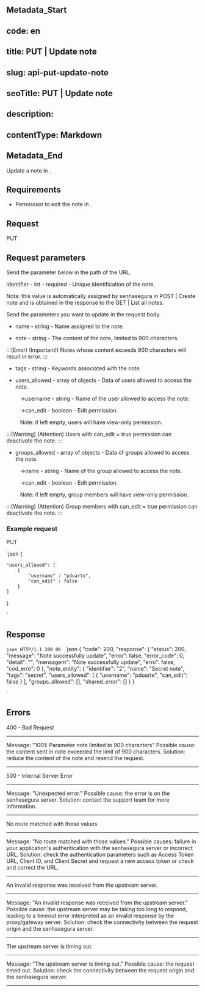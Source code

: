 ## Metadata_Start 
## code: en
## title: PUT | Update note 
## slug: api-put-update-note 
## seoTitle: PUT | Update note 
## description:  
## contentType: Markdown 
## Metadata_End
Update a note in .

## Requirements
* Permission to edit the note in .

## Request

  PUT 



## Request parameters
Send the parameter below in the path of the URL.


identifier - int - required - Unique identification of the note.

Nota: this value is automatically assigned by senhasegura in POST | Create note and is obtained in the response to the GET | List all notes.


    
Send the parameters you want to update in the request body.

* name - string - Name assigned to the note.



* note - string  - The content of the note, limited to 900 characters. 
    
:::(Error) (Important!)
Notes whose content exceeds 900 characters will result in error.
:::



* tags - string - Keywords associated with the note.



* users_allowed - array of objects - Data of users allowed to access the note.



&nbsp;&emsp;&emsp;&nbsp;→username - string - Name of the user allowed to access the note.



&nbsp;&emsp;&emsp;&nbsp;→can_edit - boolean - Edit permission. 

&nbsp;&emsp;&emsp;&nbsp;Note: if left empty, users will have view-only permission.

:::(Warning) (Attention)
Users with can_edit = true permission can deactivate the note.
:::



* groups_allowed - array of objects - Data of groups allowed to access the note.



&nbsp;&emsp;&emsp;&nbsp;→name - string - Name of the group allowed to access the note.



&nbsp;&emsp;&emsp;&nbsp;→can_edit - boolean - Edit permission. 

&nbsp;&emsp;&emsp;&nbsp;Note: if left empty, group members will have view-only permission.

:::(Warning) (Attention)
Group members with can_edit = true permission can deactivate the note.
:::
### Example request

 PUT 

`json
{
   
    "users_allowed": [
        {
            "username" : "pduarte",
            "can_edit" : false
        }
    ]
}

`

## Response

`json
HTTP/1.1 200 OK
`
`json
{
    "code": 200,
    "response": {
        "status": 200,
        "message": "Note successfully update",
        "error": false,
        "error_code": 0,
        "detail": "",
        "mensagem": "Note successfully update",
        "erro": false,
        "cod_erro": 0
    },
    "note_entity": {
        "identifier": "2",
        "name": "Secret note",
        "tags": "secret",
        "users_allowed": [
            {
                "username": "pduarte",
                "can_edit": false
            }
        ],
        "groups_allowed": [],
        "shared_error": []
    }
}

`

## Errors


400 - Bad Request


* * *
Message: "1001: Parameter note limited to 900 characters"
Possible cause: the content sent in note exceeded the limit of 900 characters.
Solution: reduce the content of the note and resend the request.

* * *    



500 - Internal Server Error

***
Message: "Unexpected error."
Possible cause: the error is on the senhasegura server.
Solution: contact the support team for more information.

***



No route matched with those values.

***
Message: "No route matched with those values."
Possible causes: failure in your application's authentication with the senhasegura server or incorrect URL.
Solution: check the authentication parameters such as Access Token URL, Client ID, and Client Secret and request a new access token or check and correct the URL.

***



An invalid response was received from the upstream server.

***
Message: "An invalid response was received from the upstream server."
Possible cause: the upstream server may be taking too long to respond, leading to a timeout error interpreted as an invalid response by the proxy/gateway server.
Solution: check the connectivity between the request origin and the senhasegura server.

***



The upstream server is timing out.

***
Message: "The upstream server is timing out."
Possible cause: the request timed out.
Solution: check the connectivity between the request origin and the senhasegura server.

***
